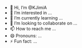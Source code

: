 - 👋 Hi, I’m @KJimiA
- 👀 I’m interested in ...
- 🌱 I’m currently learning ...
- 💞️ I’m looking to collaborate on ...
- 📫 How to reach me ...
- 😄 Pronouns: ...
- ⚡ Fun fact: ...

<!---
KJimiA/KJimiA is a ✨ special ✨ repository because its `README.md` (this file) appears on your GitHub profile.
You can click the Preview link to take a look at your changes.
--->
